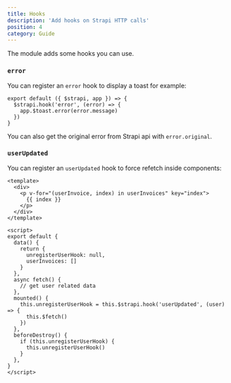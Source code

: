 ```yaml
---
title: Hooks
description: 'Add hooks on Strapi HTTP calls'
position: 4
category: Guide
---
```


The module adds some hooks you can use.

### `error`

You can register an `error` hook to display a toast for example:

```js{}[plugins/strapi.js]
export default ({ $strapi, app }) => {
  $strapi.hook('error', (error) => {
    app.$toast.error(error.message)
  })
}
```

You can also get the original error from Strapi api with `error.original`.

### `userUpdated`

You can register an `userUpdated` hook to force refetch inside components:


```vue{}[components/navbar.vue]
<template>
  <div>
    <p v-for="(userInvoice, index) in userInvoices" key="index">
      {{ index }}
    </p>
  </div>
</template>

<script>
export default {
  data() {
    return {
      unregisterUserHook: null,
      userInvoices: []
    }
  },
  async fetch() {
    // get user related data
  },
  mounted() {
    this.unregisterUserHook = this.$strapi.hook('userUpdated', (user) => {
      this.$fetch()
    })
  },
  beforeDestroy() {
    if (this.unregisterUserHook) {
      this.unregisterUserHook()
    }
  },
}
</script>
```
